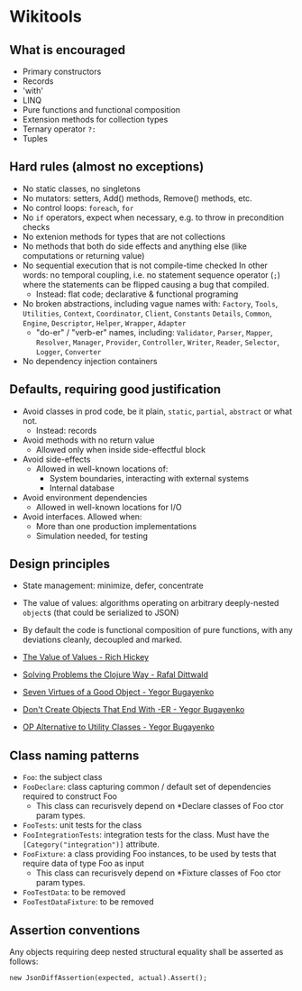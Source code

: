 # Wikitools

## What is encouraged

- Primary constructors
- Records
- 'with'
- LINQ
- Pure functions and functional composition
- Extension methods for collection types
- Ternary operator `?:`
- Tuples

## Hard rules (almost no exceptions)

- No static classes, no singletons
- No mutators: setters, Add() methods, Remove() methods, etc.
- No control loops: `foreach`, `for`
- No `if` operators, expect when necessary, e.g. to throw in precondition checks
- No extenion methods for types that are not collections
- No methods that both do side effects and anything else (like computations or returning value)
- No sequential execution that is not compile-time checked
  In other words: no temporal coupling, i.e. no statement sequence operator
  (`;`) where the statements can be flipped causing a bug that compiled.
  - Instead: flat code; declarative & functional programing
- No broken abstractions, including vague names with:
  `Factory`, `Tools`, `Utilities`, `Context`, `Coordinator`, `Client`, `Constants`
  `Details`, `Common`, `Engine`, `Descriptor`, `Helper`, `Wrapper`, `Adapter`
  - "do-er" / "verb-er" names, including:
   `Validator`, `Parser`, `Mapper`, `Resolver`, `Manager`, `Provider`,
  `Controller`,  `Writer`, `Reader`, `Selector`, `Logger`, `Converter`
- No dependency injection containers

## Defaults, requiring good justification

- Avoid classes in prod code, be it plain, `static`, `partial`, `abstract` or what not.
  - Instead: records
- Avoid methods with no return value
  - Allowed only when inside side-effectful block
- Avoid side-effects
  - Allowed in well-known locations of:
    - System boundaries, interacting with external systems
    - Internal database
- Avoid environment dependencies
  - Allowed in well-known locations for I/O
- Avoid interfaces. Allowed when:
  - More than one production implementations
  - Simulation needed, for testing

## Design principles

- State management: minimize, defer, concentrate
- The value of values: algorithms operating on arbitrary deeply-nested `object`s
  (that could be serialized to JSON)
- By default the code is functional composition of pure functions,
  with any deviations cleanly, decoupled and marked.

- [The Value of Values - Rich Hickey](https://github.com/matthiasn/talk-transcripts/blob/master/Hickey_Rich/ValueOfValues.md)
- [Solving Problems the Clojure Way - Rafal Dittwald](https://www.youtube.com/watch?v=vK1DazRK_a0)
- [Seven Virtues of a Good Object - Yegor Bugayenko](https://www.yegor256.com/2014/11/20/seven-virtues-of-good-object.html)
- [Don't Create Objects That End With -ER - Yegor Bugayenko](https://www.yegor256.com/2015/03/09/objects-end-with-er.html)
- [OP Alternative to Utility Classes - Yegor Bugayenko](https://www.yegor256.com/2014/05/05/oop-alternative-to-utility-classes.html)

## Class naming patterns

- `Foo`: the subject class  
- `FooDeclare`: class capturing common / default set of dependencies required to construct Foo  
  - This class can recurisvely depend on *Declare classes of Foo ctor param types.
- `FooTests`: unit tests for the class  
- `FooIntegrationTests`: integration tests for the class. Must have the `[Category("integration")]` attribute.
- `FooFixture`: a class providing Foo instances, to be used by tests that require data of type Foo as input
  - This class can recurisvely depend on *Fixture classes of Foo ctor param types.
- `FooTestData`: to be removed
- `FooTestDataFixture`: to be removed

## Assertion conventions

Any objects requiring deep nested structural equality shall be asserted as follows:

`new JsonDiffAssertion(expected, actual).Assert();`